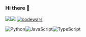 ### Hi there 👋

![](https://github-profile-summary-cards.vercel.app/api/cards/stats?username=rodionald&theme=github_dark)![](https://github-profile-summary-cards.vercel.app/api/cards/productive-time?username=rodionald&theme=github_dark)
[![codewars](https://www.codewars.com/users/Rodionald/badges/large)](https://www.codewars.com/users/Rodionald)


![Python](https://img.shields.io/badge/python-3670A0?style=for-the-badge&logo=python&logoColor=ffdd54)![JavaScript](https://img.shields.io/badge/javascript-%23323330.svg?style=for-the-badge&logo=javascript&logoColor=%23F7DF1E)![TypeScript](https://img.shields.io/badge/typescript-%23007ACC.svg?style=for-the-badge&logo=typescript&logoColor=white)
<!--
**Rodionald/Rodionald** is a ✨ _special_ ✨ repository because its `README.md` (this file) appears on your GitHub profile.

Here are some ideas to get you started:

- 🔭 I’m currently working on ...
- 🌱 I’m currently learning ...
- 👯 I’m looking to collaborate on ...
- 🤔 I’m looking for help with ...
- 💬 Ask me about ...
- 📫 How to reach me: ...
- 😄 Pronouns: ...
- ⚡ Fun fact: ...
-->
